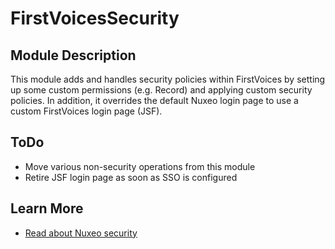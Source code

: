 # FirstVoicesSecurity

## Module Description
This module adds and handles security policies within FirstVoices by setting up some custom permissions (e.g. Record) and applying custom security policies.
In addition, it overrides the default Nuxeo login page to use a custom FirstVoices login page (JSF).

## ToDo
* Move various non-security operations from this module
* Retire JSF login page as soon as SSO is configured

## Learn More

* [Read about Nuxeo security](https://doc.nuxeo.com/nxdoc/security/)